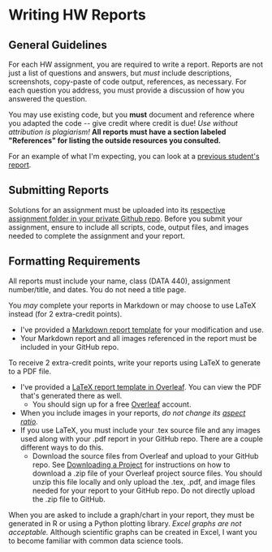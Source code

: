 # Writing HW Reports

## General Guidelines

For each HW assignment, you are required to write a report. Reports are not just a list of questions and answers, but *must* include descriptions, screenshots, copy-paste of code output, references, as necessary.  For each question you address, you must provide a discussion of how you answered the question.  

You may use existing code, but you **must** document and reference where you adapted the code -- give credit where credit is due! *Use without attribution is plagiarism!*  **All reports must have a section labeled "References" for listing the outside resources you consulted.**

For an example of what I'm expecting, you can look at a [previous student's report](report_exemplar.pdf).

## Submitting Reports

Solutions for an assignment must be uploaded into its [respective assignment folder in your private Github repo](https://github.com/anwala/teaching-web-science/blob/main/fall-2022/homework/hw0/part_1.md#create-private-github-repo--2-points). Before you submit your assignment, ensure to include all scripts, code, output files, and images needed to complete the assignment and your report.

## Formatting Requirements

All reports must include your name, class (DATA 440), assignment number/title, and dates.  You do not need a title page.

You *may* complete your reports in Markdown or may choose to use LaTeX instead (for 2 extra-credit points).

* I've provided a [Markdown report template](data440_report_template.md) for your modification and use.
* Your Markdown report and all images referenced in the report must be included in your GitHub repo.

To receive 2 extra-credit points, write your reports using LaTeX to generate to a PDF file.

* I've provided a [LaTeX report template in Overleaf](https://www.overleaf.com/read/vrfznvpgyrjc).  You can view the PDF that's generated there as well.
  * You should sign up for a free [Overleaf](https://overleaf.com) account.
* When you include images in your reports, *do not change its [aspect ratio](https://en.wikipedia.org/wiki/Aspect_ratio_(image))*.
* If you use LaTeX, you must include your .tex source file and any images used along with your .pdf report in your GitHub repo.  There are a couple different ways to do this.
  * Download the source files from Overleaf and upload to your GitHub repo.  See [Downloading a Project](https://www.overleaf.com/learn/how-to/Downloading_a_Project) for instructions on how to download a .zip file of your Overleaf project source files.  You should unzip this file locally and only upload the .tex, .pdf, and image files needed for your report to your GitHub repo.  Do not directly upload the .zip file to GitHub.
  
When you are asked to include a graph/chart in your report, they must be generated in R or using a Python plotting library.  *Excel graphs are not acceptable.* Although scientific graphs can be created in Excel, I want you to become familiar with common data science tools.
